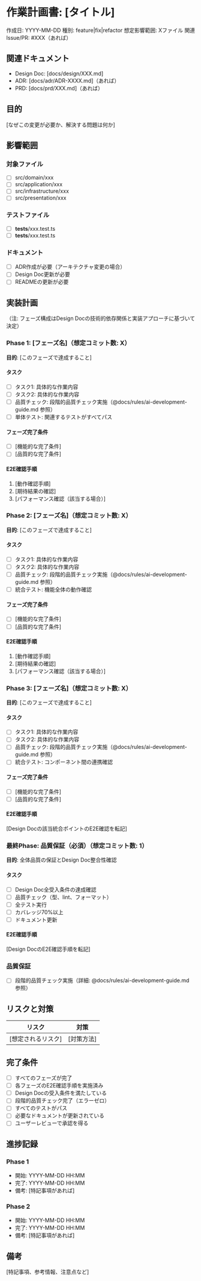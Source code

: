 # 作業計画書: [タイトル]

作成日: YYYY-MM-DD
種別: feature|fix|refactor
想定影響範囲: Xファイル
関連Issue/PR: #XXX（あれば）

## 関連ドキュメント
- Design Doc: [docs/design/XXX.md]
- ADR: [docs/adr/ADR-XXXX.md]（あれば）
- PRD: [docs/prd/XXX.md]（あれば）

## 目的
[なぜこの変更が必要か、解決する問題は何か]

## 影響範囲
### 対象ファイル
- [ ] src/domain/xxx
- [ ] src/application/xxx
- [ ] src/infrastructure/xxx
- [ ] src/presentation/xxx

### テストファイル
- [ ] __tests__/xxx.test.ts
- [ ] __tests__/xxx.test.ts

### ドキュメント
- [ ] ADR作成が必要（アーキテクチャ変更の場合）
- [ ] Design Doc更新が必要
- [ ] READMEの更新が必要

## 実装計画

（注: フェーズ構成はDesign Docの技術的依存関係と実装アプローチに基づいて決定）

### Phase 1: [フェーズ名]（想定コミット数: X）
**目的**: [このフェーズで達成すること]

#### タスク
- [ ] タスク1: 具体的な作業内容
- [ ] タスク2: 具体的な作業内容
- [ ] 品質チェック: 段階的品質チェック実施（@docs/rules/ai-development-guide.md 参照）
- [ ] 単体テスト: 関連するテストがすべてパス

#### フェーズ完了条件
- [ ] [機能的な完了条件]
- [ ] [品質的な完了条件]

#### E2E確認手順
1. [動作確認手順]
2. [期待結果の確認]
3. [パフォーマンス確認（該当する場合）]

### Phase 2: [フェーズ名]（想定コミット数: X）
**目的**: [このフェーズで達成すること]

#### タスク
- [ ] タスク1: 具体的な作業内容
- [ ] タスク2: 具体的な作業内容
- [ ] 品質チェック: 段階的品質チェック実施（@docs/rules/ai-development-guide.md 参照）
- [ ] 統合テスト: 機能全体の動作確認

#### フェーズ完了条件
- [ ] [機能的な完了条件]
- [ ] [品質的な完了条件]

#### E2E確認手順
1. [動作確認手順]
2. [期待結果の確認]
3. [パフォーマンス確認（該当する場合）]

### Phase 3: [フェーズ名]（想定コミット数: X）
**目的**: [このフェーズで達成すること]

#### タスク
- [ ] タスク1: 具体的な作業内容
- [ ] タスク2: 具体的な作業内容
- [ ] 品質チェック: 段階的品質チェック実施（@docs/rules/ai-development-guide.md 参照）
- [ ] 統合テスト: コンポーネント間の連携確認

#### フェーズ完了条件
- [ ] [機能的な完了条件]
- [ ] [品質的な完了条件]

#### E2E確認手順
[Design Docの該当統合ポイントのE2E確認を転記]

### 最終Phase: 品質保証（必須）（想定コミット数: 1）
**目的**: 全体品質の保証とDesign Doc整合性確認

#### タスク
- [ ] Design Doc全受入条件の達成確認
- [ ] 品質チェック（型、lint、フォーマット）
- [ ] 全テスト実行
- [ ] カバレッジ70%以上
- [ ] ドキュメント更新

#### E2E確認手順
[Design DocのE2E確認手順を転記]

### 品質保証
- [ ] 段階的品質チェック実施（詳細: @docs/rules/ai-development-guide.md 参照）

## リスクと対策
| リスク | 対策 |
|--------|------|
| [想定されるリスク] | [対策方法] |

## 完了条件
- [ ] すべてのフェーズが完了
- [ ] 各フェーズのE2E確認手順を実施済み
- [ ] Design Docの受入条件を満たしている
- [ ] 段階的品質チェック完了（エラーゼロ）
- [ ] すべてのテストがパス
- [ ] 必要なドキュメントが更新されている
- [ ] ユーザーレビューで承認を得る

## 進捗記録
### Phase 1
- 開始: YYYY-MM-DD HH:MM
- 完了: YYYY-MM-DD HH:MM
- 備考: [特記事項があれば]

### Phase 2
- 開始: YYYY-MM-DD HH:MM
- 完了: YYYY-MM-DD HH:MM
- 備考: [特記事項があれば]

## 備考
[特記事項、参考情報、注意点など]
